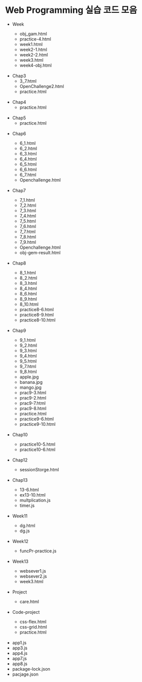 <!DOCTYPE html>
<head></head>
<body>
    <h1>Web Programming 실습 코드 모음</h1>
    <ul>
        <li>Week</li>
            <ul>
                <li>obj_gam.html</li>
                <li>practice-4.html</li>
                <li>week1.html</li>
                <li>week2-1.html</li>
                <li>week2-2.html</li>
                <li>week3.html</li>
                <li>week4-obj.html</li>
            </ul>
        </li>
        <br>
        <li>Chap3</a>
            <ul>   
                <li>3_7.html</li>
                <li>OpenChallenge2.html</li>
                <li>practice.html</li>
            </ul>
        </li>
        <br>
        <li>Chap4</a>
            <ul>   
                <li>practice.html</li>
            </ul>
        </li>
        <br>
        <li>Chap5</a>
            <ul>   
                <li>practice.html</li>
            </ul>
        </li>
        <br>
        <li>Chap6</li>
            <ul>
                <li>6_1.html</li>
                <li>6_2.html</li>
                <li>6_3.html</li>
                <li>6_4.html</li>
                <li>6_5.html</li>
                <li>6_6.html</li>
                <li>6_7.html</li>
                <li>Openchallenge.html</li>
            </ul>
        </li>
        <br>
        <li>Chap7</li>
            <ul>
                <li>7_1.html</li>
                <li>7_2.html</li>
                <li>7_3.html</li>
                <li>7_4.html</li>
                <li>7_5.html</li>
                <li>7_6.html</li>
                <li>7_7.html</li>
                <li>7_8.html</li>
                <li>7_9.html</li>
                <li>Openchallenge.html</li>
                <li>obj-gem-result.html</li>
            </ul>
        </li>
        <br>
        <li>Chap8</li>
            <ul>
                <li>8_1.html</li>
                <li>8_2.html</li>
                <li>8_3.html</li>
                <li>8_4.html</li>
                <li>8_6.html</li>
                <li>8_9.html</li>
                <li>8_10.html</li>
                <li>practice8-6.html</li>
                <li>practice8-9.html</li>
                <li>practice8-10.html</li>
            </ul>
        </li>
        <br>
        <li>Chap9</li>
            <ul>
                <li>9_1.html</li>
                <li>9_2.html</li>
                <li>9_3.html</li>
                <li>9_4.html</li>
                <li>9_5.html</li>
                <li>9_7.html</li>
                <li>9_8.html</li>
                <li>apple.jpg</li>
                <li>banana.jpg</li>
                <li>mango.jpg</li>
                <li>prac9-3.html</li>
                <li>prac9-2.html</li>
                <li>prac9-7.html</li>
                <li>prac9-8.html</li>
                <li>practice.html</li>
                <li>practice9-6.html</li>
                <li>practice9-10.html</li>
            </ul>
        </li>
        <br>
        <li>Chap10</li>
            <ul>
                <li>practice10-5.html</li>
                <li>practice10-6.html</li>
            </ul>
        </li>
        <br>
        <li>Chap12</li>
            <ul>
                <li>sessionStorge.html</li>
            </ul>
        </li>
        <br>
        <li>Chap13</li>
            <ul>
                <li>13-6.html</li>
                <li>ex13-10.html</li>
                <li>multplication.js</li>
                <li>timer.js</li>
            </ul>
        </li>
        <br>
        <li>Week11</li>
            <ul>
                <li>dg.html</li>
                <li>dg.js</li>
            </ul>
        </li>
        <br>
        <li>Week12</li>
            <ul>
                <li>funcPr-practice.js</li>
            </ul>
        </li>
        <br>
        <li>Week13</li>
            <ul>
                <li>websever1.js</li>
                <li>websever2.js</li>
                <li>week3.html
            </ul>
        </li>
        <br>
        <li>Project</li>
            <ul>
                <li>care.html</li>
            </ul>
        </li>
        <br>
        <li>Code-project</li>
            <ul>
                <li>css-flex.html</li>
                <li>css-grid.html</li>
                <li>practice.html</li>
            </ul>
        </li>
        <br>
        <li>app1.js</li>
        <li>app3.js</li>
        <li>app4.js</li>
        <li>app7.js</li>
        <li>app8.js</li>
        <li>package-lock.json</li>
        <li>pacjage.json</li>
</body>
</html>
